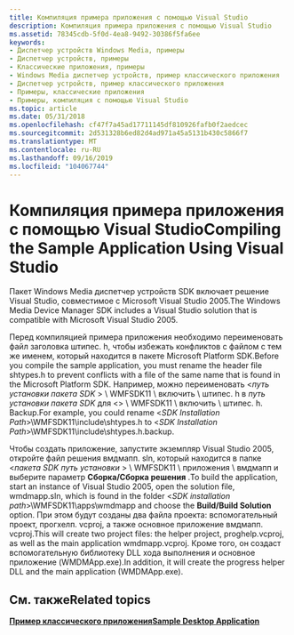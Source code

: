 ```yaml
---
title: Компиляция примера приложения с помощью Visual Studio
description: Компиляция примера приложения с помощью Visual Studio
ms.assetid: 78345cdb-5f0d-4ea8-9492-30386f5fa6ee
keywords:
- Диспетчер устройств Windows Media, примеры
- Диспетчер устройств, примеры
- Классические приложения, примеры
- Windows Media диспетчер устройств, пример классического приложения
- Диспетчер устройств, пример классического приложения
- Примеры, классические приложения
- Примеры, компиляция с помощью Visual Studio
ms.topic: article
ms.date: 05/31/2018
ms.openlocfilehash: cf47f7a45ad17711145df810926fafb0f2aedcec
ms.sourcegitcommit: 2d531328b6ed82d4ad971a45a5131b430c5866f7
ms.translationtype: MT
ms.contentlocale: ru-RU
ms.lasthandoff: 09/16/2019
ms.locfileid: "104067744"
---
```

# <a name="compiling-the-sample-application-using-visual-studio"></a><span data-ttu-id="9fd58-110">Компиляция примера приложения с помощью Visual Studio</span><span class="sxs-lookup"><span data-stu-id="9fd58-110">Compiling the Sample Application Using Visual Studio</span></span>

<span data-ttu-id="9fd58-111">Пакет Windows Media диспетчер устройств SDK включает решение Visual Studio, совместимое с Microsoft Visual Studio 2005.</span><span class="sxs-lookup"><span data-stu-id="9fd58-111">The Windows Media Device Manager SDK includes a Visual Studio solution that is compatible with Microsoft Visual Studio 2005.</span></span>

<span data-ttu-id="9fd58-112">Перед компиляцией примера приложения необходимо переименовать файл заголовка штипес. h, чтобы избежать конфликтов с файлом с тем же именем, который находится в пакете Microsoft Platform SDK.</span><span class="sxs-lookup"><span data-stu-id="9fd58-112">Before you compile the sample application, you must rename the header file shtypes.h to prevent conflicts with a file of the same name that is found in the Microsoft Platform SDK.</span></span> <span data-ttu-id="9fd58-113">Например, можно переименовать <*путь установки пакета SDK* > \\ WMFSDK11 \\ включить \\ штипес. h в *путь установки пакета SDK* для <> \\ WMFSDK11 \\ включить \\ штипес. h. Backup.</span><span class="sxs-lookup"><span data-stu-id="9fd58-113">For example, you could rename <*SDK Installation Path*>\\WMFSDK11\\include\\shtypes.h to <*SDK Installation Path*>\\WMFSDK11\\include\\shtypes.h.backup.</span></span>

<span data-ttu-id="9fd58-114">Чтобы создать приложение, запустите экземпляр Visual Studio 2005, откройте файл решения вмдмапп. sln, который находится в папке <*пакета SDK путь установки* > \\ WMFSDK11 \\ приложения \\ вмдмапп и выберите параметр **Сборка/Сборка решения** .</span><span class="sxs-lookup"><span data-stu-id="9fd58-114">To build the application, start an instance of Visual Studio 2005, open the solution file, wmdmapp.sln, which is found in the folder <*SDK installation path*>\\WMFSDK11\\apps\\wmdmapp and choose the **Build/Build Solution** option.</span></span> <span data-ttu-id="9fd58-115">При этом будут созданы два файла проекта: вспомогательный проект, прогхелп. vcproj, а также основное приложение вмдмапп. vcproj.</span><span class="sxs-lookup"><span data-stu-id="9fd58-115">This will create two project files: the helper project, proghelp.vcproj, as well as the main application wmdmapp.vcproj.</span></span> <span data-ttu-id="9fd58-116">Кроме того, он создаст вспомогательную библиотеку DLL хода выполнения и основное приложение (WMDMApp.exe).</span><span class="sxs-lookup"><span data-stu-id="9fd58-116">In addition, it will create the progress helper DLL and the main application (WMDMApp.exe).</span></span>

## <a name="related-topics"></a><span data-ttu-id="9fd58-117">См. также</span><span class="sxs-lookup"><span data-stu-id="9fd58-117">Related topics</span></span>

<dl> <dt>

[<span data-ttu-id="9fd58-118">**Пример классического приложения**</span><span class="sxs-lookup"><span data-stu-id="9fd58-118">**Sample Desktop Application**</span></span>](sample-desktop-application.md)
</dt> </dl>

 

 




